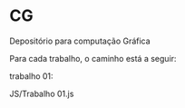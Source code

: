 # CG
Depositório para computação Gráfica


Para cada trabalho, o caminho está a seguir:

trabalho 01:


JS/Trabalho 01.js
